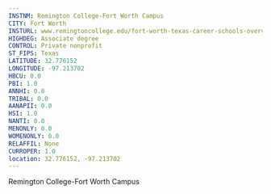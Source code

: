 ```yaml
---
INSTNM: Remington College-Fort Worth Campus
CITY: Fort Worth
INSTURL: www.remingtoncollege.edu/fort-worth-texas-career-schools-overview
HIGHDEG: Associate degree
CONTROL: Private nonprofit
ST_FIPS: Texas
LATITUDE: 32.776152
LONGITUDE: -97.213702
HBCU: 0.0
PBI: 1.0
ANNHI: 0.0
TRIBAL: 0.0
AANAPII: 0.0
HSI: 1.0
NANTI: 0.0
MENONLY: 0.0
WOMENONLY: 0.0
RELAFFIL: None
CURROPER: 1.0
location: 32.776152, -97.213702
---
```

Remington College-Fort Worth Campus